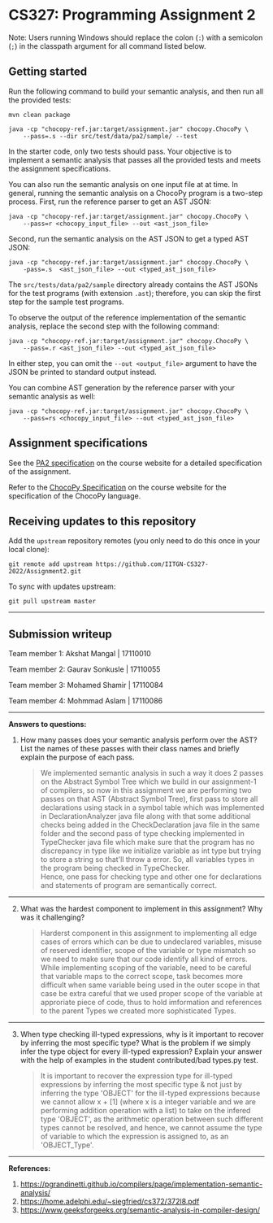# CS327: Programming Assignment 2

[PA2 Specification]: https://canvas.instructure.com/courses/4039662/files/171896177
[ChocoPy Specification]: https://canvas.instructure.com/courses/4039662/files/166639915

Note: Users running Windows should replace the colon (`:`) with a semicolon (`;`) in the classpath argument for all command listed below.

## Getting started

Run the following command to build your semantic analysis, and then run all the provided tests:

    mvn clean package

    java -cp "chocopy-ref.jar:target/assignment.jar" chocopy.ChocoPy \
        --pass=.s --dir src/test/data/pa2/sample/ --test


In the starter code, only two tests should pass. Your objective is to implement a semantic analysis that passes all the provided tests and meets the assignment specifications.

You can also run the semantic analysis on one input file at at time. In general, running the semantic analysis on a ChocoPy program is a two-step process. First, run the reference parser to get an AST JSON:


    java -cp "chocopy-ref.jar:target/assignment.jar" chocopy.ChocoPy \
        --pass=r <chocopy_input_file> --out <ast_json_file> 


Second, run the semantic analysis on the AST JSON to get a typed AST JSON:

    java -cp "chocopy-ref.jar:target/assignment.jar" chocopy.ChocoPy \
        -pass=.s  <ast_json_file> --out <typed_ast_json_file>


The `src/tests/data/pa2/sample` directory already contains the AST JSONs for the test programs (with extension `.ast`); therefore, you can skip the first step for the sample test programs.

To observe the output of the reference implementation of the semantic analysis, replace the second step with the following command:


    java -cp "chocopy-ref.jar:target/assignment.jar" chocopy.ChocoPy \
        --pass=.r <ast_json_file> --out <typed_ast_json_file>


In either step, you can omit the `--out <output_file>` argument to have the JSON be printed to standard output instead.

You can combine AST generation by the reference parser with your 
semantic analysis as well:

    java -cp "chocopy-ref.jar:target/assignment.jar" chocopy.ChocoPy \
        --pass=rs <chocopy_input_file> --out <typed_ast_json_file>


## Assignment specifications

See the [PA2 specification][] on the course
website for a detailed specification of the assignment.

Refer to the [ChocoPy Specification][] on the course website
for the specification of the ChocoPy language. 

## Receiving updates to this repository

Add the `upstream` repository remotes (you only need to do this once in your local clone):

    git remote add upstream https://github.com/IITGN-CS327-2022/Assignment2.git

To sync with updates upstream:

    git pull upstream master

<hr>

## Submission writeup

Team member 1: Akshat Mangal | 17110010

Team member 2: Gaurav Sonkusle | 17110055

Team member 3: Mohamed Shamir | 17110084

Team member 4: Mohmmad Aslam | 17110086

<hr>

**Answers to questions:**

1. How many passes does your semantic analysis perform over the AST? List the names of these passes with their class names and briefly explain the purpose of each pass.

    > We implemented semantic analysis in such a way it does 2 passes on the Abstract Symbol Tree which we build in our assignment-1 of compilers, so now in this assignment we are performing two passes on that AST (Abstract Symbol Tree), first pass to store all declarations using stack in a symbol table which was implemented in DeclarationAnalyzer java file along with that some additional checks being added in the CheckDeclaration java file in the same folder and the second pass of type checking implemented in TypeChecker java file which make sure that the program has no discrepancy in type like we initialize variable as int type but trying to store a string so that'll throw a error. So, all variables types in the program being checked in TypeChecker.\
    Hence, one pass for checking type and other one for declarations and statements of program are semantically correct.
    
<hr>

2. What was the hardest component to implement in this assignment? Why was it challenging?

    > Harderst component in this assignment to implementing all edge cases of errors which can be due to undeclared variables, misuse of reserved identifier, scope of the variable or type mismatch so we need to make sure that our code identify all kind of errors. While implementing scoping of the variable, need to be careful that variable maps to the correct scope, task becomes more difficult when same variable being used in the outer scope in that case be extra careful that we used proper scope of the variable at approriate piece of code, thus to hold imformation and references to the parent Types we created more sophisticated Types.

<hr>

3. When type checking ill-typed expressions, why is it important to recover by inferring the most specific type? What is the problem if we simply infer the type object for every ill-typed expression? Explain your answer with the help of examples in the student contributed/bad types.py test.

    > It is important to recover the expression type for ill-typed expressions by inferring the most specific type & not just by inferring the type 'OBJECT' for the ill-typed expressions because we cannot allow x + [1] (where x is a integer variable and we are performing addition operation with a list) to take on the infered type 'OBJECT', as the arithmetic operation between such different types cannot be resolved, and hence, we cannot assume the type of variable to which the expression is assigned to, as an 'OBJECT_Type'.

<hr>    

**References:**
1. https://pgrandinetti.github.io/compilers/page/implementation-semantic-analysis/
2. https://home.adelphi.edu/~siegfried/cs372/372l8.pdf
3. https://www.geeksforgeeks.org/semantic-analysis-in-compiler-design/
